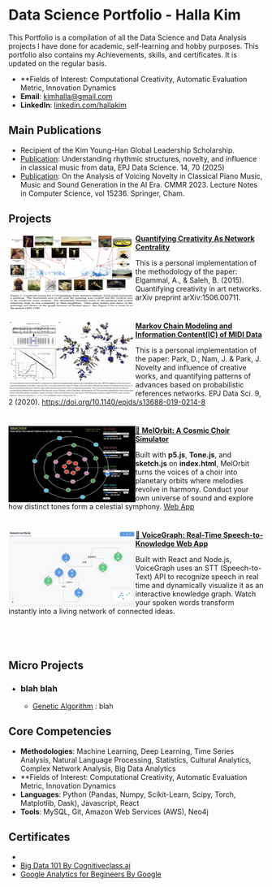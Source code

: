 # Data Science Portfolio - Halla Kim
This Portfolio is a compilation of all the Data Science and Data Analysis projects I have done for academic, self-learning and hobby purposes. This portfolio also contains my Achievements, skills, and certificates. It is updated on the regular basis.

- **Fields of Interest: Computational Creativity, Automatic Evaluation Metric, Innovation Dynamics
- **Email**: [kimhalla@gmail.com](kimhalla@gmail.com)
- **LinkedIn**: [linkedin.com/hallakim](https://www.linkedin.com/in/halla-kim-11a499194/)

## Main Publications
- Recipient of the Kim Young-Han Global Leadership Scholarship.
- [Publication](https://epjdatascience.springeropen.com/articles/10.1140/epjds/s13688-025-00586-2#citeas): Understanding rhythmic structures, novelty, and influence in classical music from data, EPJ Data Science. 14, 70 (2025)
- [Publication](https://doi.org/10.1007/978-3-032-02042-0_17): On the Analysis of Voicing Novelty in Classical Piano Music, Music and Sound Generation in
 the AI Era. CMMR 2023. Lecture Notes in Computer Science, vol 15236. Springer, Cham.

## Projects

<img align="left" width="250" height="150" src="https://github.com/HallaKim17/DS-Portfolio/blob/main/imgs/elgammal.png"> **[Quantifying Creativity As Network Centrality](https://github.com/HallaKim17/creativity_as_network_centrality)**

This is a personal implementation of the methodology of the paper: Elgammal, A., & Saleh, B. (2015). Quantifying creativity in art networks. arXiv preprint arXiv:1506.00711.

#

<img align="left" width="250" height="150" src="https://github.com/HallaKim17/DS-Portfolio/blob/main/imgs/doheum.png"> **[Markov Chain Modeling and Information Content(IC) of MIDI Data](https://github.com/HallaKim17/novelty_influence)**

This is a personal implementation of the paper: Park, D., Nam, J. & Park, J. Novelty and influence of creative works, and quantifying patterns of advances based on probabilistic references networks. EPJ Data Sci. 9, 2 (2020). https://doi.org/10.1140/epjds/s13688-019-0214-8

#

<img align="left" width="250" height="150" src="https://github.com/HallaKim17/DS-Portfolio/blob/main/imgs/melorbit.png"> **[🎵 MelOrbit: A Cosmic Choir Simulator](https://github.com/HallaKim17/hallakim17.github.io/tree/master/ctp431)**

Built with **p5.js**, **Tone.js**, and **sketch.js** on **index.html**, MelOrbit turns the voices of a choir into planetary orbits where melodies revolve in harmony. Conduct your own universe of sound and explore how distinct tones form a celestial symphony. [Web App](http://hallakim17.github.io/ctp431/final_project/index.html)

#

<img align="left" width="250" height="150" src="https://github.com/HallaKim17/DS-Portfolio/blob/main/imgs/speech2network.png"> **[🧠 VoiceGraph: Real-Time Speech-to-Knowledge Web App](https://github.com/HallaKim17/talk-to-graph)**

Built with React and Node.js, VoiceGraph uses an STT (Speech-to-Text) API to recognize speech in real time and dynamically visualize it as an interactive knowledge graph. Watch your spoken words transform instantly into a living network of connected ideas.

#


<br />

## Micro Projects
- ### blah blah
    - [Genetic Algorithm](test) : blah
   
 
 
## Core Competencies

- **Methodologies**: Machine Learning, Deep Learning, Time Series Analysis, Natural Language Processing, Statistics, Cultural Analytics, Complex Network Analysis, Big Data Analytics
- **Fields of Interest: Computational Creativity, Automatic Evaluation Metric, Innovation Dynamics
- **Languages**: Python (Pandas, Numpy, Scikit-Learn, Scipy, Torch, Matplotlib, Dask), Javascript, React
- **Tools**: MySQL, Git, Amazon Web Services (AWS), Neo4j

## Certificates

- 
- [Big Data 101 By Cognitiveclass.ai](https://courses.cognitiveclass.ai/certificates/bfc1df7e5d084a73b84223495263d0fe)
- [Google Analytics for Begineers By Google](https://analytics.google.com/analytics/academy/certificate/kHYtirzEQV29uzNG8xSFXg)
